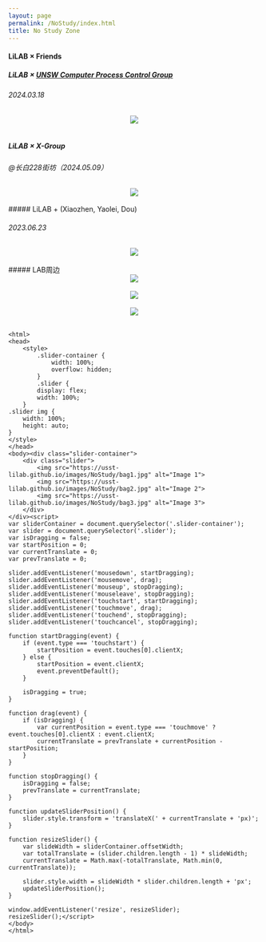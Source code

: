 ```yaml
---
layout: page
permalink: /NoStudy/index.html
title: No Study Zone
---
```


#### LiLAB × Friends

##### LiLAB × [UNSW Computer Process Control Group](https://www.unsw.edu.au/research/computer-process-control-group)

###### 2024.03.18

<div align="center">
<img src="https://usst-lilab.github.io/images/NoStudy/5.jpg">
</div><br>



##### LiLAB × X-Group

###### @长白228街坊（2024.05.09）

<div align="center">
<img src="https://usst-lilab.github.io/images/NoStudy/228.jpg">
</div><br>
##### LiLAB + (Xiaozhen, Yaolei, Dou)

###### 2023.06.23


<div align="center">
<img src="https://usst-lilab.github.io/images/NoStudy/3.jpg">
</div><br>
##### LAB周边

<div align="center">
<img src="https://usst-lilab.github.io/images/NoStudy/4.jpg">
</div><br>
<div align="center">
<img src="https://usst-lilab.github.io/images/NoStudy/bag1.jpg">
</div><br>

<div align="center">
<img src="https://usst-lilab.github.io/images/NoStudy/bag.png">
</div><br>

    <html>
    <head>
        <style>
            .slider-container {
                width: 100%;
                overflow: hidden;
            }
            .slider {
            display: flex;
            width: 100%;
        }
    .slider img {
        width: 100%;
        height: auto;
    }
    </style>
    </head>
    <body><div class="slider-container">
        <div class="slider">
            <img src="https://usst-lilab.github.io/images/NoStudy/bag1.jpg" alt="Image 1">
            <img src="https://usst-lilab.github.io/images/NoStudy/bag2.jpg" alt="Image 2">
            <img src="https://usst-lilab.github.io/images/NoStudy/bag3.jpg" alt="Image 3">
        </div>
    </div><script>
    var sliderContainer = document.querySelector('.slider-container');
    var slider = document.querySelector('.slider');
    var isDragging = false;
    var startPosition = 0;
    var currentTranslate = 0;
    var prevTranslate = 0;
    
    slider.addEventListener('mousedown', startDragging);
    slider.addEventListener('mousemove', drag);
    slider.addEventListener('mouseup', stopDragging);
    slider.addEventListener('mouseleave', stopDragging);
    slider.addEventListener('touchstart', startDragging);
    slider.addEventListener('touchmove', drag);
    slider.addEventListener('touchend', stopDragging);
    slider.addEventListener('touchcancel', stopDragging);
    
    function startDragging(event) {
        if (event.type === 'touchstart') {
            startPosition = event.touches[0].clientX;
        } else {
            startPosition = event.clientX;
            event.preventDefault();
        }
    
        isDragging = true;
    }
    
    function drag(event) {
        if (isDragging) {
            var currentPosition = event.type === 'touchmove' ? event.touches[0].clientX : event.clientX;
            currentTranslate = prevTranslate + currentPosition - startPosition;
        }
    }
    
    function stopDragging() {
        isDragging = false;
        prevTranslate = currentTranslate;
    }
    
    function updateSliderPosition() {
        slider.style.transform = 'translateX(' + currentTranslate + 'px)';
    }
    
    function resizeSlider() {
        var slideWidth = sliderContainer.offsetWidth;
        var totalTranslate = (slider.children.length - 1) * slideWidth;
        currentTranslate = Math.max(-totalTranslate, Math.min(0, currentTranslate));
    
        slider.style.width = slideWidth * slider.children.length + 'px';
        updateSliderPosition();
    }
    
    window.addEventListener('resize', resizeSlider);
    resizeSlider();</script>
    </body>
    </html>
